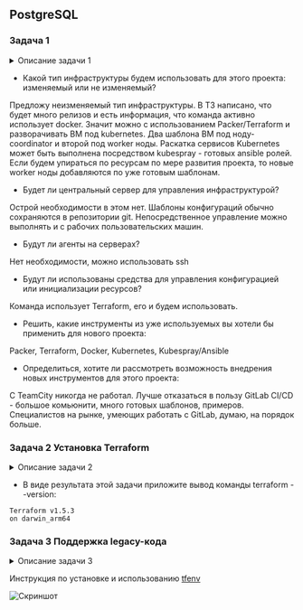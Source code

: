 ## PostgreSQL

### Задача 1

<details><summary>Описание задачи 1</summary>
Легенда

Через час совещание, на котором менеджер расскажет о новом проекте. Начать работу над проектом нужно будет уже сегодня. Сейчас известно, что это будет сервис, который ваша компания будет предоставлять внешним заказчикам. Первое время, скорее всего, будет один внешний клиент, со временем внешних клиентов станет больше.

Также по разговорам в компании есть вероятность, что техническое задание ещё не чёткое, что приведёт к большому количеству небольших релизов, тестирований интеграций, откатов, доработок, то есть скучно не будет.

Вам как DevOps-инженеру будет нужно принять решение об инструментах для организации инфраструктуры. В вашей компании уже используются следующие инструменты:

остатки Сloud Formation,
некоторые образы сделаны при помощи Packer,
год назад начали активно использовать Terraform,
разработчики привыкли использовать Docker,
уже есть большая база Kubernetes-конфигураций,
для автоматизации процессов используется Teamcity,
также есть совсем немного Ansible-скриптов,
ряд bash-скриптов для упрощения рутинных задач.
На совещании нужно будет выяснить подробности о проекте, чтобы определиться с инструментами:

Какой тип инфраструктуры будем использовать для этого проекта: изменяемый или не изменяемый?
Будет ли центральный сервер для управления инфраструктурой?
Будут ли агенты на серверах?
Будут ли использованы средства для управления конфигурацией или инициализации ресурсов?
Так как проект стартует уже сегодня, на совещании нужно будет определиться со всеми этими вопросами.

Вам нужно:

Ответить на четыре вопроса из раздела «Легенда».
Решить, какие инструменты из уже используемых вы хотели бы применить для нового проекта.
Определиться, хотите ли рассмотреть возможность внедрения новых инструментов для этого проекта.
Если для ответов на эти вопросы недостаточно информации, напишите, какие моменты уточните на совещании.
</details>

* Какой тип инфраструктуры будем использовать для этого проекта: изменяемый или не изменяемый?

Предложу неизменяемый тип инфраструктуры.
В ТЗ написано, что будет много релизов и есть информация, что команда активно использует docker.
Значит можно с использованием Packer/Terraform и разворачивать ВМ под kubernetes.
Два шаблона ВМ под ноду-coordinator и второй под worker ноды.
Раскатка сервисов Kubernetes может быть выполнена посредством kubespray - готовых ansible ролей.
Если будем упираться по ресурсам по мере развития проекта, то новые worker ноды добавляются по уже готовым шаблонам.

* Будет ли центральный сервер для управления инфраструктурой?

Острой необходимости в этом нет.
Шаблоны конфигураций обычно сохраняются в репозитории git.
Непосредственное управление можно выполнять и с рабочих пользовательских машин.

* Будут ли агенты на серверах?

Нет необходимости, можно использовать ssh

* Будут ли использованы средства для управления конфигурацией или инициализации ресурсов?

Команда использует Terraform, его и будем использовать.

* Решить, какие инструменты из уже используемых вы хотели бы применить для нового проекта:

Packer, Terraform, Docker, Kubernetes, Kubespray/Ansible

* Определиться, хотите ли рассмотреть возможность внедрения новых инструментов для этого проекта:

С TeamCity никогда не работал.
Лучше отказаться в пользу GitLab CI/CD - большое комьюнити, много готовых шаблонов, примеров.
Специалистов на рынке, умеющих работать с GitLab, думаю, на порядок больше.


### Задача 2 Установка Terraform

<details><summary>Описание задачи 2</summary>
Официальный сайт Terraform.
В связи с недоступностью ресурсов для загрузки Terraform на территории РФ вы можете воспользоваться VPN или использовать зеркало YandexCloud:
ссылки для установки открытого ПО

Установите Terraform при помощи менеджера пакетов, используемого в вашей операционной системе. В виде результата этой задачи приложите вывод команды terraform --version.
</details>

* В виде результата этой задачи приложите вывод команды terraform --version:

```text
Terraform v1.5.3
on darwin_arm64
```


### Задача 3 Поддержка legacy-кода

<details><summary>Описание задачи 3</summary>
В какой-то момент вы обновили Terraform до новой версии, например с 0.12 до 0.13. Код одного из проектов настолько устарел, что не может работать с версией 0.13. Нужно сделать так, чтобы вы могли одновременно использовать последнюю версию Terraform, установленную при помощи штатного менеджера пакетов, и устаревшую версию 0.12.

В виде результата этой задачи приложите вывод --version двух версий Terraform, доступных на вашем компьютере или виртуальной машине.
</details>

Инструкция по установке и использованию <a href="https://jhooq.com/install-terrafrom/">tfenv</a>

![Скриншот](https://github.com/aleksey-raevich/devops-netology/blob/master/virt-homeworks/07-terraform-01-intro/lab_07-terraform-01-intro_img1.png)
